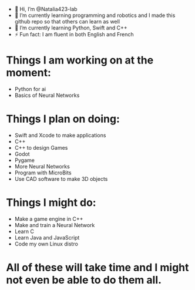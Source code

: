 - 👋 Hi, I’m @Natalia423-lab
- 👀 I’m currently learning programming and robotics and I made this github repo so that others can learn as well 
- 🌱 I’m currently learning Python, Swift and C++
- ⚡ Fun fact: I am fluent in both English and French 

# Things I am working on at the moment:

- Python for ai
- Basics of Neural Networks

# Things I plan on doing:

- Swift and Xcode to make applications
- C++
- C++ to design Games
- Godot
- Pygame
- More Neural Networks
- Program with MicroBits
- Use CAD software to make 3D objects

# Things I might do:

- Make a game engine in C++
- Make and train a Neural Network
- Learn C
- Learn Java and JavaScript
- Code my own Linux distro 

 # All of these will take time and I might not even be able to do them all.
